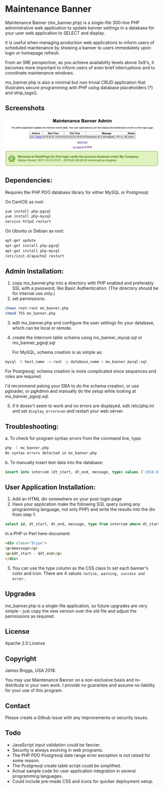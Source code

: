 # Maintenance Banner

Maintenance Banner (mx_banner.php) is a single-file 300-line PHP administrative web application to update banner settings in a database for your user web application to SELECT and display.

It is useful when managing production web applications to inform users of scheduled maintenance by showing a banner to users immediately upon login or homepage refresh.

From an SRE perspective, as you achieve availability levels above 3x9's, it becomes more important to inform users of even brief interruptions and to coordinate maintenance windows.

mx_banner.php is also a minimal but non-trivial CRUD application that illustrates secure programming with PHP using database placeholders (?) and strip_tags().

## Screenshots

![mx_banner list of events](https://github.com/jamesbriggs/maintenance_banner/blob/master/docs/mx_banner.png)
![user application displaying event](https://github.com/jamesbriggs/maintenance_banner/blob/master/docs/mx_banner_user.png)

## Dependencies:

Requires the PHP PDO database library for either MySQL or Postgresql:

   On CentOS as root:

```bash
yum install php-pgsql
yum install php-mysql
service httpd restart
```

   On Ubuntu or Debian as root:

```bash
apt-get update
apt-get install php-pgsql
apt-get install php-mysql
/etc/init.d/apache2 restart
```


## Admin Installation:

1. copy mx_banner.php into a directory with PHP enabled and preferably SSL with a password, like Basic Authentication. (The directory should be for internal use only.)
2. set permissions:

```bash
chown root:root mx_banner.php
chmod 755 mx_banner.php
```

3. edit mx_banner.php and configure the user settings for your database, which can be local or remote.
4. create the intercom table schema using mx_banner_mysql.sql or mx_banner_pgsql.sql

   For MySQL, schema creation is as simple as:

```bash
mysql -h host_name -u root -p database_name < mx_banner_mysql.sql
```

   For Postgresql, schema creation is more complicated since sequences and roles are required.

   I'd recommend asking your DBA to do the schema creation, or use pgloader, or pgAdmin and manually do the setup while looking at mx_banner_pgsql.sql.

5. if it doesn't seem to work and no errors are displayed, edit /etc/php.ini and set `display_errors=on` and restart your web server.

## Troubleshooting:

a. To check for program syntax errors from the command line, type:

```bash
php -l mx_banner.php
No syntax errors detected in mx_banner.php
```

b. To manually insert test data into the database:
```sql
insert into intercom (dt_start, dt_end, message, type) values ('2018-01-11 14:17:03', '2018-02-27 00:00:00', 'Test message.', 'notice');
```

## User Application Installation:

1. Add an HTML div somewhere on your post-login page
2. Have your application make the following SQL query (using any programming language, not only PHP) and write the results into the div from step 1:

```sql
select id, dt_start, dt_end, message, type from intercom where dt_start <= now() and dt_end >= now() order by dt_start;
```

   In a PHP or Perl here-document:

```html
<div class="$type">
<p>$message</p>
<p>$dt_start - $dt_end</p>
</div>
```

3. You can use the type column as the CSS class to set each banner's color and icon. There are 4 values: `notice, warning, success and error.`

## Upgrades

mx_banner.php is a single-file application, so future upgrades are very simple - just copy the new version over the old file and adjust the permissions as required.

## License

Apache 2.0 License

## Copyright

James Briggs, USA 2018.

You may use Maintenance Banner on a non-exclusive basis and re-distribute in your own work. I provide no guarantee and assume no liability for your use of this program.

## Contact

Please create a Github issue with any improvements or security issues.

## Todo

- JavaScript input validation could be fancier.
- Security is always evolving in web programs.
- The PHP PDO Postgresql date range error exception is not raised for some reason.
- The Postgresql create table script could be simplified.
- Actual sample code for user application integration in several programming languages.
- Could include pre-made CSS and icons for quicker deployment setup.

